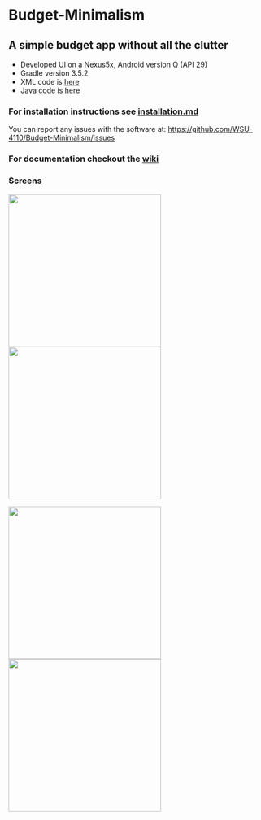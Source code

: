 # Budget-Minimalism
## A simple budget app without all the clutter
 - Developed UI on a Nexus5x, Android version Q (API 29)
 - Gradle version 3.5.2
 - XML code is [here](https://github.com/WSU-4110/Budget-Minimalism/tree/master/BM/app/src/main/res/layout)
 - Java code is [here](https://github.com/WSU-4110/Budget-Minimalism/tree/master/BM/app/src/main/java/com/example/bm)

### For installation instructions see [installation.md](https://github.com/WSU-4110/Budget-Minimalism/blob/master/installation.md)

You can report any issues with the software at: https://github.com/WSU-4110/Budget-Minimalism/issues

### For documentation checkout the [wiki](https://github.com/WSU-4110/Budget-Minimalism/wiki)

### Screens
<p float="left">
  <img src="https://github.com/WSU-4110/Budget-Minimalism/blob/master/screenshots/loginScreen.PNG" width="300" />
  <img src="https://github.com/WSU-4110/Budget-Minimalism/blob/master/screenshots/mainMenu.png" width="300" /> 
</p>

<p float="left">
  <img src="https://github.com/WSU-4110/Budget-Minimalism/blob/master/screenshots/expenseInput.png" width="300" />
  <img src="https://github.com/WSU-4110/Budget-Minimalism/blob/master/screenshots/settingspage.PNG" width="300" />

